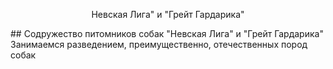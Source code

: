 <p align="center">Невская Лига" и "Грейт Гардарика"</p>
<p> ## Содружество питомников собак "Невская Лига" и "Грейт Гардарика"
Занимаемся разведением, преимущественно, отечественных пород собак<p>
